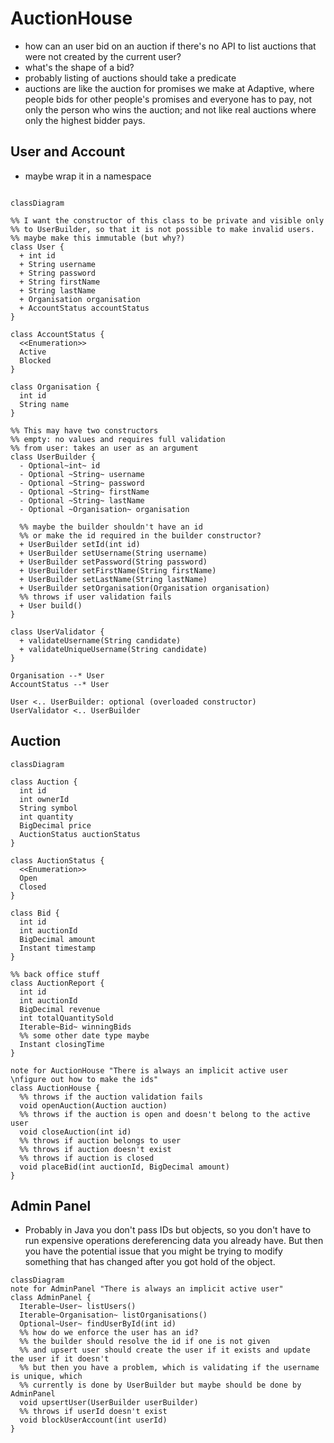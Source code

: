 # AuctionHouse

- how can an user bid on an auction if there's no API to list auctions that were not created by the current user?
- what's the shape of a bid?
- probably listing of auctions should take a predicate
- auctions are like the auction for promises we make at Adaptive, where people bids for other people's promises and everyone has to pay, not only the person who wins the auction; and not like real auctions where only the highest bidder pays.

## User and Account

- maybe wrap it in a namespace

```mermaid

classDiagram

%% I want the constructor of this class to be private and visible only
%% to UserBuilder, so that it is not possible to make invalid users.
%% maybe make this immutable (but why?)
class User {
  + int id
  + String username
  + String password
  + String firstName
  + String lastName
  + Organisation organisation
  + AccountStatus accountStatus
}

class AccountStatus {
  <<Enumeration>>
  Active
  Blocked
}

class Organisation {
  int id
  String name
}

%% This may have two constructors
%% empty: no values and requires full validation
%% from user: takes an user as an argument
class UserBuilder {
  - Optional~int~ id
  - Optional ~String~ username
  - Optional ~String~ password
  - Optional ~String~ firstName
  - Optional ~String~ lastName
  - Optional ~Organisation~ organisation

  %% maybe the builder shouldn't have an id
  %% or make the id required in the builder constructor?
  + UserBuilder setId(int id)
  + UserBuilder setUsername(String username)
  + UserBuilder setPassword(String password)
  + UserBuilder setFirstName(String firstName)
  + UserBuilder setLastName(String lastName)
  + UserBuilder setOrganisation(Organisation organisation)
  %% throws if user validation fails
  + User build()
}

class UserValidator {
  + validateUsername(String candidate)
  + validateUniqueUsername(String candidate)
}

Organisation --* User
AccountStatus --* User

User <.. UserBuilder: optional (overloaded constructor)
UserValidator <.. UserBuilder
```

## Auction

```mermaid
classDiagram

class Auction {
  int id
  int ownerId
  String symbol
  int quantity
  BigDecimal price
  AuctionStatus auctionStatus
}

class AuctionStatus {
  <<Enumeration>>
  Open
  Closed
}

class Bid {
  int id
  int auctionId
  BigDecimal amount
  Instant timestamp
}

%% back office stuff
class AuctionReport {
  int id
  int auctionId
  BigDecimal revenue
  int totalQuantitySold
  Iterable~Bid~ winningBids
  %% some other date type maybe
  Instant closingTime
}

note for AuctionHouse "There is always an implicit active user \nfigure out how to make the ids"
class AuctionHouse {
  %% throws if the auction validation fails
  void openAuction(Auction auction)
  %% throws if the auction is open and doesn't belong to the active user
  void closeAuction(int id)
  %% throws if auction belongs to user
  %% throws if auction doesn't exist
  %% throws if auction is closed
  void placeBid(int auctionId, BigDecimal amount)
}

```

## Admin Panel

- Probably in Java you don't pass IDs but objects, so you don't have to run expensive operations
  dereferencing data you already have. But then you have the potential issue that you might be
  trying to modify something that has changed after you got hold of the object.

```mermaid
classDiagram
note for AdminPanel "There is always an implicit active user"
class AdminPanel {
  Iterable~User~ listUsers()
  Iterable~Organisation~ listOrganisations()
  Optional~User~ findUserById(int id)
  %% how do we enforce the user has an id?
  %% the builder should resolve the id if one is not given
  %% and upsert user should create the user if it exists and update the user if it doesn't
  %% but then you have a problem, which is validating if the username is unique, which
  %% currently is done by UserBuilder but maybe should be done by AdminPanel
  void upsertUser(UserBuilder userBuilder)
  %% throws if userId doesn't exist
  void blockUserAccount(int userId)
}

```
